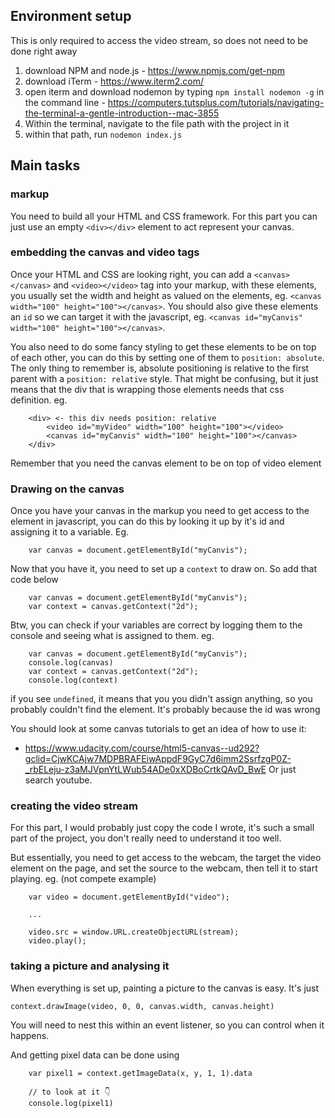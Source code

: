 ## Environment setup

This is only required to access the video stream, so does not need to be done right away

1. download NPM and node.js - https://www.npmjs.com/get-npm
2. download iTerm - https://www.iterm2.com/
3. open iterm and download nodemon by typing `npm install nodemon -g` in the command line - https://computers.tutsplus.com/tutorials/navigating-the-terminal-a-gentle-introduction--mac-3855
4. Within the terminal, navigate to the file path with the project in it 
5. within that path, run `nodemon index.js`

## Main tasks

### markup

You need to build all your HTML and CSS framework. For this part you can just use an empty `<div></div>` element to act represent your canvas.

### embedding the canvas and video tags

Once your HTML and CSS are looking right, you can add a `<canvas></canvas>` and `<video></video>` tag into your markup, with these elements, you usually set the width and height as valued on the elements, eg. `<canvas width="100" height="100"></canvas>`. You should also give these elements an `id` so we can target it with the javascript, eg. `<canvas id="myCanvis" width="100" height="100"></canvas>`.

You also need to do some fancy styling to get these elements to be on top of each other, you can do this by setting one of them to `position: absolute`. The only thing to remember is, absolute positioning is relative to the first parent with a `position: relative` style. That might be confusing, but it just means that the div that is wrapping those elements needs that css definition. eg. 
```
    <div> <- this div needs position: relative
        <video id="myVideo" width="100" height="100"></video>
        <canvas id="myCanvis" width="100" height="100"></canvas>
    </div>
```
Remember that you need the canvas element to be on top of video element

### Drawing on the canvas

Once you have your canvas in the markup you need to get access to the element in javascript, you can do this by looking it up by it's id and assigning it to a variable. Eg. 
```
    var canvas = document.getElementById("myCanvis");
```

Now that you have it, you need to set up a `context` to draw on. So add that code below
```
    var canvas = document.getElementById("myCanvis");
    var context = canvas.getContext("2d");
```

Btw, you can check if your variables are correct by logging them to the console and seeing what is assigned to them. eg.
```
    var canvas = document.getElementById("myCanvis");
    console.log(canvas)
    var context = canvas.getContext("2d");
    console.log(context)
```
if you see `undefined`, it means that you you didn't assign anything, so you probably couldn't find the element. It's probably because the id was wrong

You should look at some canvas tutorials to get an idea of how to use it:
- https://www.udacity.com/course/html5-canvas--ud292?gclid=CjwKCAjw7MDPBRAFEiwAppdF9GyC7d6imm2SsrfzgP0Z-_rbELeju-z3aMJVpnYtLWub54ADe0xXDBoCrtkQAvD_BwE
Or just search youtube.

### creating the video stream

For this part, I would probably just copy the code I wrote, it's such a small part of the project, you don't really need to understand it too well.

But essentially, you need to get access to the webcam, the target the video element on the page, and set the source to the webcam, then tell it to start playing. eg. (not compete example)
```
    var video = document.getElementById("video");

    ...

    video.src = window.URL.createObjectURL(stream);
    video.play();
```

### taking a picture and analysing it

When everything is set up, painting a picture to the canvas is easy. It's just 
```
context.drawImage(video, 0, 0, canvas.width, canvas.height)
```
You will need to nest this within an event listener, so you can control when it happens.

And getting pixel data can be done using
```
    var pixel1 = context.getImageData(x, y, 1, 1).data
    
    // to look at it 👇
    console.log(pixel1)
```

